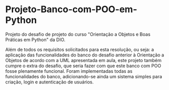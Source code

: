 # Projeto-Banco-com-POO-em-Python

Projeto do desafio de projeto do curso "Orientação a Objetos e Boas Práticas em Python" da DIO.

Além de todos os requisitos solicitados para esta resolução, ou seja: a aplicação das funcionalidades do banco do desafio anterior à Orientação a Objetos de acordo com a UML apresentada em aula, este projeto também cumpre o extra do desafio, que seria fazer com que este banco com POO fosse plenamente funcional. Foram implementadas todas as funcionalidades do banco, adicionando-se ainda um sistema simples para criação, login e autenticação de usuários.
